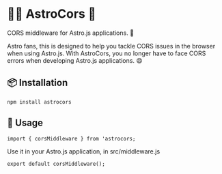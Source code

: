 # 🧑‍🚀 AstroCors 🌟

CORS middleware for Astro.js applications. 🚀

Astro fans, this is designed to help you tackle CORS issues in the browser when using Astro.js. With AstroCors, you no longer have to face CORS errors when developing Astro.js applications. 😄

## 📦 Installation
```
npm install astrocors
```
## 🔧 Usage
```
import { corsMiddleware } from 'astrocors;
```

Use it in your Astro.js application, in src/middleware.js
```
export default corsMiddleware();
```
